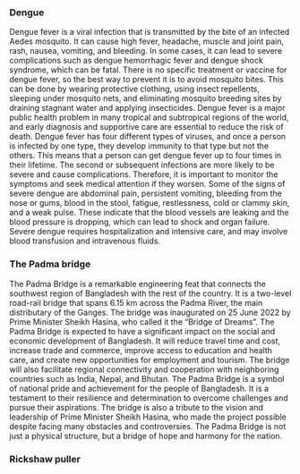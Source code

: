 ### Dengue
Dengue fever is a viral infection that is transmitted by the bite of an infected Aedes mosquito. It can cause high fever, headache, muscle and joint pain, rash, nausea, vomiting, and bleeding. In some cases, it can lead to severe complications such as dengue hemorrhagic fever and dengue shock syndrome, which can be fatal. There is no specific treatment or vaccine for dengue fever, so the best way to prevent it is to avoid mosquito bites. This can be done by wearing protective clothing, using insect repellents, sleeping under mosquito nets, and eliminating mosquito breeding sites by draining stagnant water and applying insecticides. Dengue fever is a major public health problem in many tropical and subtropical regions of the world, and early diagnosis and supportive care are essential to reduce the risk of death. Dengue fever has four different types of viruses, and once a person is infected by one type, they develop immunity to that type but not the others. This means that a person can get dengue fever up to four times in their lifetime. The second or subsequent infections are more likely to be severe and cause complications. Therefore, it is important to monitor the symptoms and seek medical attention if they worsen. Some of the signs of severe dengue are abdominal pain, persistent vomiting, bleeding from the nose or gums, blood in the stool, fatigue, restlessness, cold or clammy skin, and a weak pulse. These indicate that the blood vessels are leaking and the blood pressure is dropping, which can lead to shock and organ failure. Severe dengue requires hospitalization and intensive care, and may involve blood transfusion and intravenous fluids.
### The Padma bridge
The Padma Bridge is a remarkable engineering feat that connects the southwest region of Bangladesh with the rest of the country. It is a two-level road-rail bridge that spans 6.15 km across the Padma River, the main distributary of the Ganges. The bridge was inaugurated on 25 June 2022 by Prime Minister Sheikh Hasina, who called it the “Bridge of Dreams”. The Padma Bridge is expected to have a significant impact on the social and economic development of Bangladesh. It will reduce travel time and cost, increase trade and commerce, improve access to education and health care, and create new opportunities for employment and tourism. The bridge will also facilitate regional connectivity and cooperation with neighboring countries such as India, Nepal, and Bhutan. The Padma Bridge is a symbol of national pride and achievement for the people of Bangladesh. It is a testament to their resilience and determination to overcome challenges and pursue their aspirations. The bridge is also a tribute to the vision and leadership of Prime Minister Sheikh Hasina, who made the project possible despite facing many obstacles and controversies. The Padma Bridge is not just a physical structure, but a bridge of hope and harmony for the nation.
### Rickshaw puller
